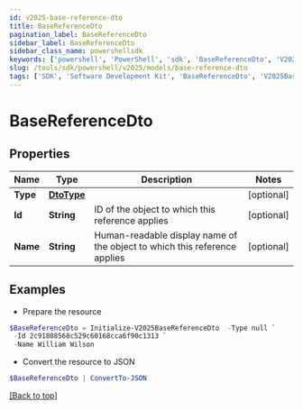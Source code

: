 ```yaml
---
id: v2025-base-reference-dto
title: BaseReferenceDto
pagination_label: BaseReferenceDto
sidebar_label: BaseReferenceDto
sidebar_class_name: powershellsdk
keywords: ['powershell', 'PowerShell', 'sdk', 'BaseReferenceDto', 'V2025BaseReferenceDto'] 
slug: /tools/sdk/powershell/v2025/models/base-reference-dto
tags: ['SDK', 'Software Development Kit', 'BaseReferenceDto', 'V2025BaseReferenceDto']
---
```



# BaseReferenceDto

## Properties

Name | Type | Description | Notes
------------ | ------------- | ------------- | -------------
**Type** | [**DtoType**](dto-type) |  | [optional] 
**Id** | **String** | ID of the object to which this reference applies | [optional] 
**Name** | **String** | Human-readable display name of the object to which this reference applies | [optional] 

## Examples

- Prepare the resource
```powershell
$BaseReferenceDto = Initialize-V2025BaseReferenceDto  -Type null `
 -Id 2c91808568c529c60168cca6f90c1313 `
 -Name William Wilson
```

- Convert the resource to JSON
```powershell
$BaseReferenceDto | ConvertTo-JSON
```


[[Back to top]](#) 

